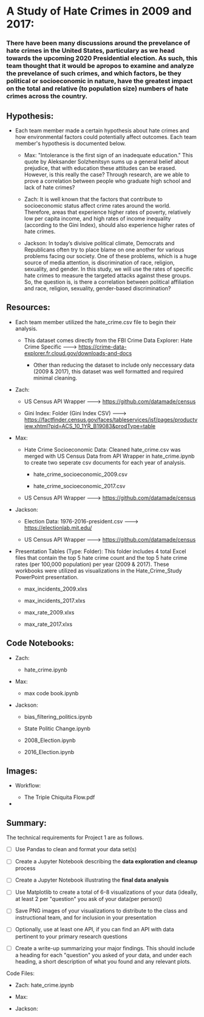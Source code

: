 # A Study of Hate Crimes in 2009 and 2017: 
### There have been many discussions around the prevelance of hate crimes in the United States, particulary as we head towards the upcoming 2020 Presidential election. As such, this team thought that it would be apropos to examine and analyze the prevelance of such crimes, and which factors, be they political or socioeconomic in nature, have the greatest impact on the total and relative (to population size) numbers of hate crimes across the country.

## Hypothesis:

* Each team member made a certain hypothesis about hate crimes and how environmental factors could potentially affect outcomes. Each team member's hypothesis is documented below.

  * Max: "Intolerance is the first sign of an inadequate education." This quote by Aleksander Solzhenitsyn sums up a general belief about prejudice, that with education these attitudes can be erased. However, is this really the case? Through research, are we able to prove a correlation between people who graduate high school and lack of hate crimes?

  * Zach: It is well known that the factors that contribute to socioeconomic status affect crime rates around the world. Therefore, areas that experience higher rates of poverty, relatively low per capita income, and high rates of income inequality (according to the Gini Index), should also experience higher rates of hate crimes.

  * Jackson: In today’s divisive political climate, Democrats and Republicans often try to place blame on one another for various problems facing our society.  One of these problems, which is a huge source of media attention, is discrimination of race, religion, sexuality, and gender.  In this study, we will use the rates of specific hate crimes to measure the targeted attacks against these groups.  So, the question is, is there a correlation between political affiliation and race, religion, sexuality, gender-based discrimination?

## Resources:

* Each team member utilized the hate_crime.csv file to begin their analysis.

  * This dataset comes directly from the FBI Crime Data Explorer: Hate Crime Specific ---> https://crime-data-explorer.fr.cloud.gov/downloads-and-docs
    
    * Other than reducing the dataset to include only neccessary data (2009 & 2017), this dataset was well formatted and required minimal cleaning. 
  
* Zach: 

  * US Census API Wrapper ---> https://github.com/datamade/census
  
  * Gini Index: Folder (Gini Index CSV) ---> https://factfinder.census.gov/faces/tableservices/jsf/pages/productview.xhtml?pid=ACS_10_1YR_B19083&prodType=table

* Max:

  * Hate Crime Socioeconomic Data: Cleaned hate_crime.csv was merged with US Census Data from API Wrapper in hate_crime.ipynb to create two seperate csv documents for each year of analysis.

    * hate_crime_socioeconomic_2009.csv
  
    * hate_crime_socioeconomic_2017.csv

  * US Census API Wrapper ---> https://github.com/datamade/census

* Jackson:

  * Election Data: 1976-2016-president.csv ---> https://electionlab.mit.edu/
  
  * US Census API Wrapper ---> https://github.com/datamade/census
  
* Presentation Tables (Type: Folder): This folder includes 4 total Excel files that contain the top 5 hate crime count and the top 5 hate crime rates (per 100,000 population) per year (2009 & 2017). These workbooks were utilized as visualizations in the Hate_Crime_Study PowerPoint presentation.

  * max_incidents_2009.xlxs
  
  * max_incidents_2017.xlxs
  
  * max_rate_2009.xlxs
  
  * max_rate_2017.xlxs

## Code Notebooks:

 * Zach: 
 
   * hate_crime.ipynb
 
 * Max:
 
   * max code book.ipynb
 
 * Jackson: 
   
   * bias_filtering_politics.ipynb
   
   * State Politic Change.ipynb
   
   * 2008_Election.ipynb
   
   * 2016_Election.ipynb

## Images:

 * Workflow:
 
   * The Triple Chiquita Flow.pdf
   
 * 

## Summary: 


The technical requirements for Project 1 are as follows.

* [ ] Use Pandas to clean and format your data set(s)

* [ ] Create a Jupyter Notebook describing the **data exploration and cleanup** process

* [ ] Create a Jupyter Notebook illustrating the **final data analysis**

* [ ] Use Matplotlib to create a total of 6-8 visualizations of your data (ideally, at least 2 per "question" you ask of your data(per person))

* [ ] Save PNG images of your visualizations to distribute to the class and instructional team, and for inclusion in your presentation

* [ ] Optionally, use at least one API, if you can find an API with data pertinent to your primary research questions

* [ ] Create a write-up summarizing your major findings. This should include a heading for each "question" you asked of your data, and under each heading, a short description of what you found and any relevant plots.

Code Files:

- Zach: hate_crime.ipynb

- Max:

- Jackson: 
